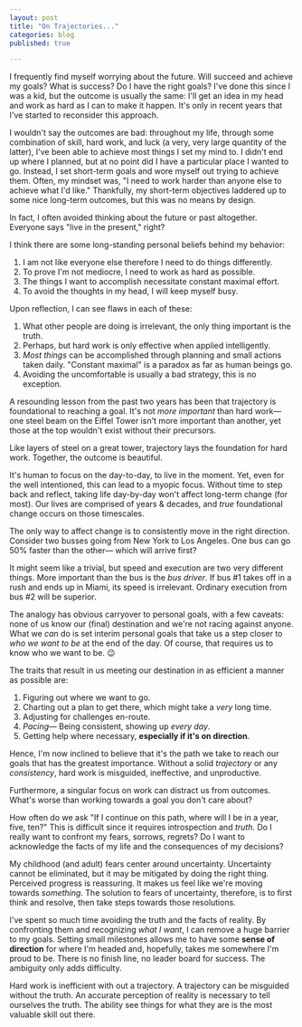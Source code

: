 ```yaml
---
layout: post
title: "On Trajectories..."
categories: blog
published: true

---
```


I frequently find myself worrying about the future. Will succeed and achieve my goals? What is success? Do I have the right goals? I've done this since I was a kid, but the outcome is usually the same: I'll get an idea in my head and work as hard as I can to make it happen. It's only in recent years that I've started to reconsider this approach.

I wouldn't say the outcomes are bad: throughout my life, through some combination of skill, hard work, and luck (a very, very large quantity of the latter), I've been able to achieve most things I set my mind to. I didn't end up where I planned, but at no point did I have a particular place I wanted to go. Instead, I set short-term goals and wore myself out trying to achieve them. Often, my mindset was, "I need to work harder than anyone else to achieve what I'd like." Thankfully, my short-term objectives laddered up to some nice long-term outcomes, but this was no means by design.

In fact, I often avoided thinking about the future or past altogether. Everyone says "live in the present," right?

I think there are some long-standing personal beliefs behind my behavior:

1. I am not like everyone else therefore I need to do things differently.
2. To prove I'm not mediocre, I need to work as hard as possible.
3. The things I want to accomplish necessitate constant maximal effort.
4. To avoid the thoughts in my head, I will keep myself busy.

Upon reflection, I can see flaws in each of these:

1. What other people are doing is irrelevant, the only thing important is the truth.
2. Perhaps, but hard work is only effective when applied intelligently.
3. _Most things_ can be accomplished through planning and small actions taken daily. "Constant maximal" is a paradox as far as human beings go.
4. Avoiding the uncomfortable is usually a bad strategy, this is no exception.

A resounding lesson from the past two years has been that trajectory is foundational to reaching a goal. It's not _more important_ than hard work— one steel beam on the Eiffel Tower isn't more important than another, yet those at the top wouldn't exist without their precursors.

Like layers of steel on a great tower, trajectory lays the foundation for hard work. Together, the outcome is beautiful.

It's human to focus on the day-to-day, to live in the moment. Yet, even for the well intentioned, this can lead to a myopic focus. Without time to step back and reflect, taking life day-by-day won't affect long-term change (for most). Our lives are comprised of years & decades, and _true_ foundational change occurs on those timescales.

The only way to affect change is to consistently move in the right direction. Consider two busses going from New York to Los Angeles. One bus can go 50% faster than the other— which will arrive first?

It might seem like a trivial, but speed and execution are two very different things. More important than the bus is the _bus driver_. If bus #1 takes off in a rush and ends up in Miami, its speed is irrelevant. Ordinary execution from bus #2 will be superior.

The analogy has obvious carryover to personal goals, with a few caveats: none of us know our (final) destination and we're not racing against anyone. What we _can_ do is set interim personal goals that take us a step closer to _who we want to be_ at the end of the day. Of course, that requires us to know who we want to be. 😉

The traits that result in us meeting our destination in as efficient a manner as possible are:

1. Figuring out where we want to go.
2. Charting out a plan to get there, which might take a _very_ long time.
3. Adjusting for challenges en-route.
4. _Pacing_— Being consistent, showing up _every day_.
5. Getting help where necessary, **especially if it's on direction**.

Hence, I'm now inclined to believe that it's the path we take to reach our goals that has the greatest importance. Without a solid _trajectory_ or any _consistency_, hard work is misguided, ineffective, and unproductive.

Furthermore, a singular focus on work can distract us from outcomes. What's worse than working towards a goal you don't care about?

How often do we ask "If I continue on this path, where will I be in a year, five, ten?" This is difficult since it requires introspection and _truth_. Do I really want to confront my fears, sorrows, regrets? Do I want to acknowledge the facts of my life and the consequences of my decisions?

My childhood (and adult) fears center around uncertainty. Uncertainty cannot be eliminated, but it may be mitigated by doing the right thing. Perceived progress is reassuring. It makes us feel like we're moving towards _something_. The solution to fears of uncertainty, therefore, is to first think and resolve, then take steps towards those resolutions.

I've spent so much time avoiding the truth and the facts of reality. By confronting them and recognizing _what I want_, I can remove a huge barrier to my goals. Setting small milestones allows me to have some **sense of direction** for where I'm headed and, hopefully, takes me somewhere I'm proud to be. There is no finish line, no leader board for success. The ambiguity only adds difficulty.

Hard work is inefficient with out a trajectory. A trajectory can be misguided without the truth. An accurate perception of reality is necessary to tell ourselves the truth. The ability see things for what they are is the most valuable skill out there.